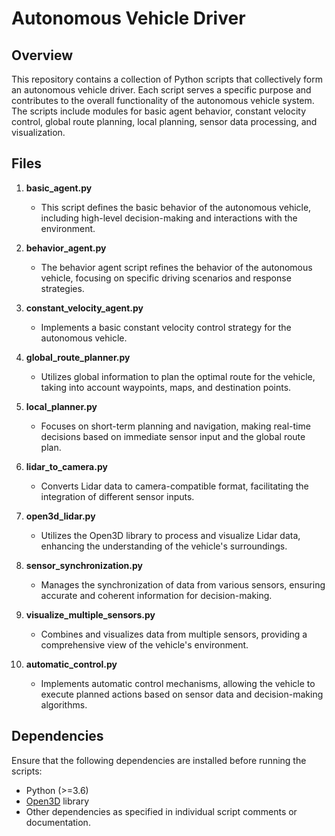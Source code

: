 
# Autonomous Vehicle Driver

## Overview

This repository contains a collection of Python scripts that collectively form an autonomous vehicle driver. Each script serves a specific purpose and contributes to the overall functionality of the autonomous vehicle system. The scripts include modules for basic agent behavior, constant velocity control, global route planning, local planning, sensor data processing, and visualization.

## Files

1. **basic_agent.py**
   - This script defines the basic behavior of the autonomous vehicle, including high-level decision-making and interactions with the environment.

2. **behavior_agent.py**
   - The behavior agent script refines the behavior of the autonomous vehicle, focusing on specific driving scenarios and response strategies.

3. **constant_velocity_agent.py**
   - Implements a basic constant velocity control strategy for the autonomous vehicle.

4. **global_route_planner.py**
   - Utilizes global information to plan the optimal route for the vehicle, taking into account waypoints, maps, and destination points.

5. **local_planner.py**
   - Focuses on short-term planning and navigation, making real-time decisions based on immediate sensor input and the global route plan.

6. **lidar_to_camera.py**
   - Converts Lidar data to camera-compatible format, facilitating the integration of different sensor inputs.

7. **open3d_lidar.py**
   - Utilizes the Open3D library to process and visualize Lidar data, enhancing the understanding of the vehicle's surroundings.

8. **sensor_synchronization.py**
   - Manages the synchronization of data from various sensors, ensuring accurate and coherent information for decision-making.

9. **visualize_multiple_sensors.py**
   - Combines and visualizes data from multiple sensors, providing a comprehensive view of the vehicle's environment.

10. **automatic_control.py**
    - Implements automatic control mechanisms, allowing the vehicle to execute planned actions based on sensor data and decision-making algorithms.

## Dependencies

Ensure that the following dependencies are installed before running the scripts:

- Python (>=3.6)
- [Open3D](http://www.open3d.org/) library
- Other dependencies as specified in individual script comments or documentation.
